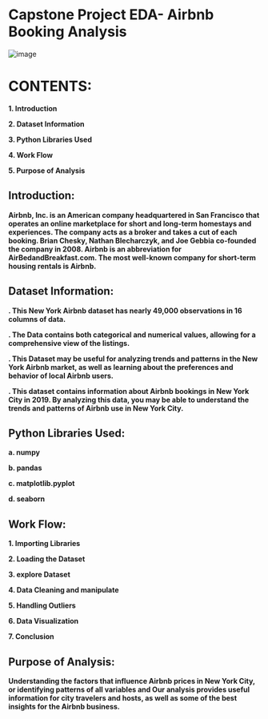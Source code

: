 # **Capstone Project EDA- Airbnb Booking Analysis**


![image](https://github.com/shashankmorker/AIR_BNB-EDA/assets/150799907/5e871486-0dd5-45c6-a70d-333953fb5064)




# **CONTENTS:**

**1. Introduction**

**2. Dataset Information**

**3. Python Libraries Used**

**4. Work Flow**

**5. Purpose of Analysis**


## **Introduction:**

**Airbnb, Inc. is an American company headquartered in San Francisco that operates an online marketplace for short and long-term homestays and experiences. The company acts as a broker and 
  takes a cut of each booking. Brian Chesky, Nathan Blecharczyk, and Joe Gebbia co-founded the company in 2008. Airbnb is an abbreviation for AirBedandBreakfast.com. The most well-known 
  company for short-term housing rentals is Airbnb.**


## **Dataset Information:**

**. This New York Airbnb dataset has nearly 49,000 observations in 16 columns of data.**

**. The Data contains both categorical and numerical values, allowing for a comprehensive view of the listings.**

**. This Dataset may be useful for analyzing trends and patterns in the New York Airbnb market, as well as learning about the preferences and behavior of local Airbnb users.**

**. This dataset contains information about Airbnb bookings in New York City in 2019. By analyzing this data, you may be able to understand the trends and patterns of Airbnb use in New 
    York City.**


## **Python Libraries Used:**

 **a. numpy**
 
 **b. pandas**
 
 **c. matplotlib.pyplot** 
 
 **d. seaborn**


 ## **Work Flow:**

 **1. Importing Libraries**

 **2. Loading the Dataset**

 **3. explore Dataset**

 **4. Data Cleaning and manipulate**

 **5. Handling Outliers**

 **6. Data Visualization**

 **7. Conclusion**

 
 ## **Purpose of Analysis:**

**Understanding the factors that influence Airbnb prices in New York City, or identifying patterns of all variables and Our analysis provides useful information for city travelers and hosts, as well as some of the best insights for the Airbnb business.**


